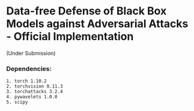 # Data-free Defense of Black Box Models against Adversarial Attacks - Official Implementation  
(Under Submission)

### Dependencies:

    1. torch 1.10.2
    2. torchvision 0.11.3
    3. torchattacks 3.2.4
    4. pywavelets 1.0.0
    5. scipy
